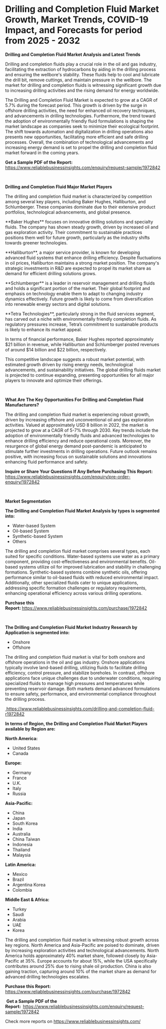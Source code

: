 <p><h1>Drilling and Completion Fluid Market Growth, Market Trends, COVID-19 Impact, and Forecasts for period from 2025 - 2032</h1></p><p><strong>Drilling and Completion Fluid Market Analysis and Latest Trends</strong></p>
<p><p>Drilling and completion fluids play a crucial role in the oil and gas industry, facilitating the extraction of hydrocarbons by aiding in the drilling process and ensuring the wellbore's stability. These fluids help to cool and lubricate the drill bit, remove cuttings, and maintain pressure in the wellbore. The market for drilling and completion fluids is witnessing significant growth due to increasing drilling activities and the rising demand for energy worldwide.</p><p>The Drilling and Completion Fluid Market is expected to grow at a CAGR of 5.7% during the forecast period. This growth is driven by the surge in offshore drilling activities, the need for enhanced oil recovery techniques, and advancements in drilling technologies. Furthermore, the trend toward the adoption of environmentally friendly fluid formulations is shaping the market landscape as companies seek to minimize their ecological footprint. The shift towards automation and digitalization in drilling operations also presents new opportunities, facilitating more efficient and safe drilling processes. Overall, the combination of technological advancements and increasing energy demand is set to propel the drilling and completion fluid market forward in the coming years.</p></p>
<p><strong>Get a Sample PDF of the Report:&nbsp;</strong> <a href="https://www.reliablebusinessinsights.com/enquiry/request-sample/1972842?utm_campaign=3080&utm_medium=2&utm_source=Github&utm_content=ia&utm_term=03042025&utm_id=drilling-and-completion-fluid">https://www.reliablebusinessinsights.com/enquiry/request-sample/1972842</a></p>
<p>&nbsp;</p>
<p><strong>Drilling and Completion Fluid Major Market Players</strong></p>
<p><p>The drilling and completion fluid market is characterized by competition among several key players, including Baker Hughes, Halliburton, and Schlumberger. These companies dominate due to their extensive product portfolios, technological advancements, and global presence.</p><p>**Baker Hughes** focuses on innovative drilling solutions and specialty fluids. The company has shown steady growth, driven by increased oil and gas exploration activity. Their commitment to sustainable practices positions them well for future growth, particularly as the industry shifts towards greener technologies.</p><p>**Halliburton**, a major service provider, is known for developing advanced fluid systems that enhance drilling efficiency. Despite fluctuations in oil prices, Halliburton maintains a strong market position. The company's strategic investments in R&D are expected to propel its market share as demand for efficient drilling solutions grows.</p><p>**Schlumberger** is a leader in reservoir management and drilling fluids and holds a significant portion of the market. Their global footprint and emphasis on technology enable them to adapt to changing industry dynamics effectively. Future growth is likely to come from diversification into renewable energy sectors and digital solutions.</p><p>**Tetra Technologies**, particularly strong in the fluid services segment, has carved out a niche with environmentally friendly completion fluids. As regulatory pressures increase, Tetra’s commitment to sustainable products is likely to enhance its market appeal.</p><p>In terms of financial performance, Baker Hughes reported approximately $21 billion in revenue, while Halliburton and Schlumberger posted revenues of around $14 billion and $22 billion, respectively. </p><p>This competitive landscape suggests a robust market potential, with estimated growth driven by rising energy needs, technological advancements, and sustainability initiatives. The global drilling fluids market is projected to continue expanding, presenting opportunities for all major players to innovate and optimize their offerings.</p></p>
<p>&nbsp;</p>
<p><strong>What Are The Key Opportunities For Drilling and Completion Fluid Manufacturers?</strong></p>
<p><p>The drilling and completion fluid market is experiencing robust growth, driven by increasing offshore and unconventional oil and gas exploration activities. Valued at approximately USD 8 billion in 2022, the market is projected to grow at a CAGR of 5-7% through 2030. Key trends include the adoption of environmentally friendly fluids and advanced technologies to enhance drilling efficiency and reduce operational costs. Moreover, the resurgence of global energy demand post-pandemic is anticipated to stimulate further investments in drilling operations. Future outlook remains positive, with increasing focus on sustainable solutions and innovations enhancing fluid performance and safety.</p></p>
<p><strong>Inquire or Share Your Questions If Any Before Purchasing This Report:</strong> <a href="https://www.reliablebusinessinsights.com/enquiry/pre-order-enquiry/1972842?utm_campaign=3080&utm_medium=2&utm_source=Github&utm_content=ia&utm_term=03042025&utm_id=drilling-and-completion-fluid">https://www.reliablebusinessinsights.com/enquiry/pre-order-enquiry/1972842</a></p>
<p>&nbsp;</p>
<p><strong>Market Segmentation</strong></p>
<p><strong>The Drilling and Completion Fluid Market Analysis by types is segmented into:</strong></p>
<p><ul><li>Water-based System</li><li>Oil-based System</li><li>Synthetic-based System</li><li>Others</li></ul></p>
<p><p>The drilling and completion fluid market comprises several types, each suited for specific conditions. Water-based systems use water as a primary component, providing cost-effectiveness and environmental benefits. Oil-based systems utilize oil for improved lubrication and stability in challenging formations. Synthetic-based systems combine synthetic oils, offering performance similar to oil-based fluids with reduced environmental impact. Additionally, other specialized fluids cater to unique applications, addressing specific formation challenges or regulatory requirements, enhancing operational efficiency across various drilling operations.</p></p>
<p><strong>Purchase this Report:&nbsp;</strong><a href="https://www.reliablebusinessinsights.com/purchase/1972842?utm_campaign=3080&utm_medium=2&utm_source=Github&utm_content=ia&utm_term=03042025&utm_id=drilling-and-completion-fluid">https://www.reliablebusinessinsights.com/purchase/1972842</a></p>
<p>&nbsp;</p>
<p><strong>The Drilling and Completion Fluid Market Industry Research by Application is segmented into:</strong></p>
<p><ul><li>Onshore</li><li>Offshore</li></ul></p>
<p><p>The drilling and completion fluid market is vital for both onshore and offshore operations in the oil and gas industry. Onshore applications typically involve land-based drilling, utilizing fluids to facilitate drilling efficiency, control pressure, and stabilize boreholes. In contrast, offshore applications face unique challenges due to underwater conditions, requiring specialized fluids to manage high pressures and temperatures while preventing reservoir damage. Both markets demand advanced formulations to ensure safety, performance, and environmental compliance throughout the drilling process.</p></p>
<p><a href="https://www.reliablebusinessinsights.com/drilling-and-completion-fluid-r1972842?utm_campaign=3080&utm_medium=2&utm_source=Github&utm_content=ia&utm_term=03042025&utm_id=drilling-and-completion-fluid">&nbsp;https://www.reliablebusinessinsights.com/drilling-and-completion-fluid-r1972842</a></p>
<p><strong>In terms of Region, the Drilling and Completion Fluid Market Players available by Region are:</strong></p>
<p>
    <p> <strong> North America: </strong>
        <ul>
            <li>United States</li>
            <li>Canada</li>
        </ul>
        </p> 
    <p> <strong> Europe: </strong>
        <ul>
            <li>Germany</li>
            <li>France</li>
            <li>U.K.</li>
            <li>Italy</li>
            <li>Russia</li>
        </ul>
        </p> 
    <p> <strong> Asia-Pacific: </strong>
        <ul>
            <li>China</li>
            <li>Japan</li>
            <li>South Korea</li>
            <li>India</li>
            <li>Australia</li>
            <li>China Taiwan</li>
            <li>Indonesia</li>
            <li>Thailand</li>
            <li>Malaysia</li>
        </ul>
        </p> 
    <p> <strong> Latin America: </strong>
        <ul>
            <li>Mexico</li>
            <li>Brazil</li>
            <li>Argentina Korea</li>
            <li>Colombia</li>
        </ul>
        </p> 
    <p> <strong> Middle East & Africa: </strong>
        <ul>
            <li>Turkey</li>
            <li>Saudi</li>
            <li>Arabia</li>
            <li>UAE</li>
            <li>Korea</li>
        </ul>
    </p>
    </p>
<p><p>The drilling and completion fluid market is witnessing robust growth across key regions. North America and Asia-Pacific are poised to dominate, driven by increasing exploration activities and technological advancements. North America holds approximately 40% market share, followed closely by Asia-Pacific at 35%. Europe accounts for about 15%, while the USA specifically contributes around 25% due to rising shale oil production. China is also gaining traction, capturing around 10% of the market share as demand for advanced drilling technologies escalates.</p></p>
<p><strong>Purchase this Report: </strong><a href="https://www.reliablebusinessinsights.com/purchase/1972842?utm_campaign=3080&utm_medium=2&utm_source=Github&utm_content=ia&utm_term=03042025&utm_id=drilling-and-completion-fluid">https://www.reliablebusinessinsights.com/purchase/1972842</a></p>
<p>&nbsp;<strong>Get a Sample PDF of the Report:&nbsp;&nbsp;</strong><a href="https://www.reliablebusinessinsights.com/enquiry/request-sample/1972842?utm_campaign=3080&utm_medium=2&utm_source=Github&utm_content=ia&utm_term=03042025&utm_id=drilling-and-completion-fluid">https://www.reliablebusinessinsights.com/enquiry/request-sample/1972842</a></p>
<p><strong></strong></p>
<p>Check more reports on <a href="https://www.reliablebusinessinsights.com/?utm_campaign=3080&utm_medium=2&utm_source=Github&utm_content=ia&utm_term=03042025&utm_id=drilling-and-completion-fluid">https://www.reliablebusinessinsights.com/</a></p>